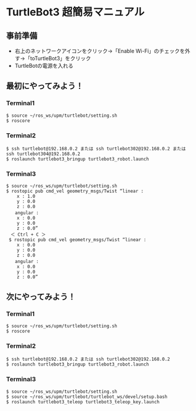 # TurtleBot3 超簡易マニュアル

## 事前準備
* 右上のネットワークアイコンをクリック→「Enable Wi-Fi」のチェックを外す→「toTurtleBot3」をクリック
* TurtleBotの電源を入れる

## 最初にやってみよう！
### Terminal1
```
$ source ~/ros_ws/upm/turtlebot/setting.sh
$ roscore
```

### Terminal2
```
$ ssh turtlebot@192.168.0.2 または ssh turtlebot302@192.168.0.2 または ssh turtlebot304@192.168.0.2
$ roslaunch turtlebot3_bringup turtlebot3_robot.launch
```

### Terminal3
```
$ source ~/ros_ws/upm/turtlebot/setting.sh
$ rostopic pub cmd_vel geometry_msgs/Twist “linear :
	x : 1.0
	y : 0.0
	z : 0.0
　　angular :
	x : 0.0
	y : 0.0
	z : 0.0”
　＜ Ctrl + C ＞
 $ rostopic pub cmd_vel geometry_msgs/Twist “linear :
	x : 0.0
	y : 0.0
	z : 0.0
　　angular :
	x : 0.0
	y : 0.0
	z : 0.0”
```

## 次にやってみよう！
### Terminal1
```
$ source ~/ros_ws/upm/turtlebot/setting.sh
$ roscore
```

### Terminal2
```
$ ssh turtlebot@192.168.0.2 または ssh turtlebot302@192.168.0.2
$ roslaunch turtlebot3_bringup turtlebot3_robot.launch
```

### Terminal3
```
$ source ~/ros_ws/upm/turtlebot/setting.sh
$ source ~/ros_ws/upm/turtlebot/turtlebot_ws/devel/setup.bash
$ roslaunch turtlebot3_teleop turtlebot3_teleop_key.launch
```